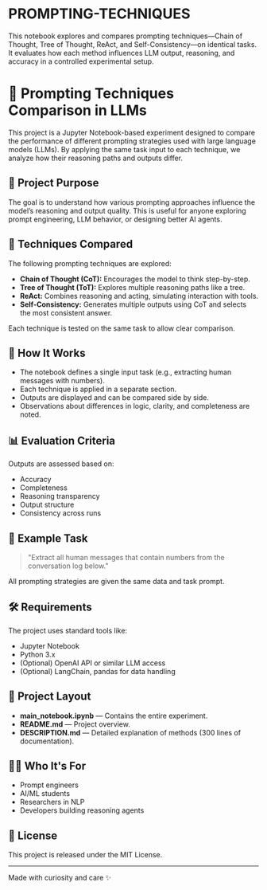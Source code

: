 # PROMPTING-TECHNIQUES
This notebook explores and compares prompting techniques—Chain of Thought, Tree of Thought, ReAct, and Self-Consistency—on identical tasks. It evaluates how each method influences LLM output, reasoning, and accuracy in a controlled experimental setup.

# 🧠 Prompting Techniques Comparison in LLMs

This project is a Jupyter Notebook-based experiment designed to compare the performance of different prompting strategies used with large language models (LLMs). By applying the same task input to each technique, we analyze how their reasoning paths and outputs differ.

## 📌 Project Purpose

The goal is to understand how various prompting approaches influence the model’s reasoning and output quality. This is useful for anyone exploring prompt engineering, LLM behavior, or designing better AI agents.

## 🚀 Techniques Compared

The following prompting techniques are explored:

- **Chain of Thought (CoT):** Encourages the model to think step-by-step.
- **Tree of Thought (ToT):** Explores multiple reasoning paths like a tree.
- **ReAct:** Combines reasoning and acting, simulating interaction with tools.
- **Self-Consistency:** Generates multiple outputs using CoT and selects the most consistent answer.

Each technique is tested on the same task to allow clear comparison.

## 📓 How It Works

- The notebook defines a single input task (e.g., extracting human messages with numbers).
- Each technique is applied in a separate section.
- Outputs are displayed and can be compared side by side.
- Observations about differences in logic, clarity, and completeness are noted.

## 📊 Evaluation Criteria

Outputs are assessed based on:

- Accuracy
- Completeness
- Reasoning transparency
- Output structure
- Consistency across runs

## 🧪 Example Task

> "Extract all human messages that contain numbers from the conversation log below."

All prompting strategies are given the same data and task prompt.

## 🛠 Requirements

The project uses standard tools like:

- Jupyter Notebook
- Python 3.x
- (Optional) OpenAI API or similar LLM access
- (Optional) LangChain, pandas for data handling

## 📁 Project Layout

- **main_notebook.ipynb** — Contains the entire experiment.
- **README.md** — Project overview.
- **DESCRIPTION.md** — Detailed explanation of methods (300 lines of documentation).

## 👨‍🔬 Who It's For

- Prompt engineers
- AI/ML students
- Researchers in NLP
- Developers building reasoning agents

## 📄 License

This project is released under the MIT License.

---

Made with curiosity and care ✨
